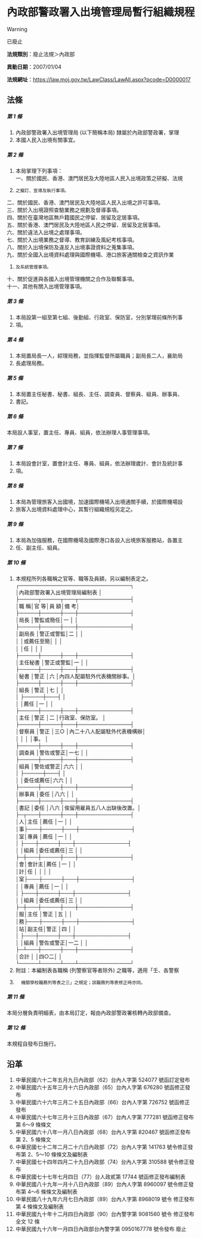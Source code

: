 # 內政部警政署入出境管理局暫行組織規程


> [!WARNING]
> 已廢止


**法規類別**：廢止法規＞內政部

**異動日期**：2007/01/04  

**法規網址**：https://law.moj.gov.tw/LawClass/LawAll.aspx?pcode=D0000017



## 法條
##### 第 1 條
1. 內政部警政署入出境管理局 (以下簡稱本局) 隸屬於內政部警政署，掌理
1. 本國人民入出境有關事宜。

##### 第 2 條
1. 本局掌理下列事項：  
一、關於國民、香港、澳門居民及大陸地區人民入出境政策之研擬、法規
1.     之擬訂、宣導及執行事項。  
二、關於國民、香港、澳門居民及大陸地區人民入出境之許可事項。  
三、關於入出境證照查驗業務之規劃及督導事項。  
四、關於在臺灣地區無戶籍國民之停留、居留及定居事項。  
五、關於香港、澳門居民及大陸地區人民之停留、居留及定居事項。  
六、關於違法入出境之處理事項。  
七、關於入出境業務之督導、教育訓練及風紀考核事項。  
八、關於入出境保防及違反入出境事證資料之蒐集事項。  
九、關於全國入出境資料處理與國際機場、港口旅客通關檢查之資訊作業
1.     及系統管理事項。  
十、關於促進與各國入出境管理機關之合作及聯繫事項。  
十一、其他有關入出境管理事項。

##### 第 3 條
1. 本局設第一組至第七組、後勤組、行政室、保防室，分別掌理前條所列事
1. 項。

##### 第 4 條
1. 本局置局長一人，綜理局務，並指揮監督所屬職員；副局長二人，襄助局
1. 長處理局務。

##### 第 5 條
1. 本局置主任秘書、秘書、組長、主任、調查員、督察員、組員、辦事員、
1. 書記。

##### 第 6 條
本局設人事室，置主任、專員、組員，依法辦理人事管理事項。

##### 第 7 條
1. 本局設會計室，置會計主任、專員、組員，依法辦理歲計、會計及統計事
1. 項。

##### 第 8 條
1. 本局為管理旅客入出國境，加速國際機場入出境通關手續，於國際機場設
1. 旅客入出境資料處理中心，其暫行組織規程另定之。

##### 第 9 條
1. 本局為加強服務，在國際機場及國際港口各設入出境旅客服務站，各置主
1. 任、副主任、組員。

##### 第 10 條
1. 本規程所列各職稱之官等、職等及員額，另以編制表定之。  
┌──────────────────────────────┐  
│內政部警政署入出境管理局編制表                              │  
├─────┬─────┬───┬──────────────┤  
│職      稱│官      等│員  額│備                        考│  
├─────┼─────┼───┼──────────────┤  
│局長      │警監或簡任│一    │                            │  
├─────┼─────┼───┼──────────────┤  
│副局長    │警正或警監│二    │                            │  
│          │或薦任至簡│      │                            │  
│          │任        │      │                            │  
├─────┼─────┼───┼──────────────┤  
│主任秘書  │警正或警監│一    │                            │  
├─────┼─────┼───┼──────────────┤  
│秘書      │警正      │六    │內四人配屬駐外代表機關辦事。│  
├─────┼─────┼───┼──────────────┤  
│組長      │警正      │七    │                            │  
│          ├─────┼───┤                            │  
│          │薦任      │一    │                            │  
├─────┼─────┼───┼──────────────┤  
│主任      │警正      │二    │行政室、保防室。            │  
├─────┼─────┼───┼──────────────┤  
│督察員    │警正      │三○  │內二十八人配屬駐外代表機構辦│  
│          │          │      │事。                        │  
├─────┼─────┼───┼──────────────┤  
│調查員    │警佐或警正│一七  │                            │  
├─────┼─────┼───┼──────────────┤  
│組員      │警佐或警正│六六  │                            │  
│          ├─────┼───┤                            │  
│          │委任或薦任│六六  │                            │  
├─────┼─────┼───┼──────────────┤  
│辦事員    │委任      │八六  │                            │  
├─────┼─────┼───┼──────────────┤  
│書記      │委任      │八六  │俟留用雇員五八人出缺後改置。│  
├─┬───┼─────┼───┼──────────────┤  
│人│主任  │薦任      │一    │                            │  
│事├───┼─────┼───┼──────────────┤  
│室│專員  │薦任      │一    │                            │  
│  ├───┼─────┼───┼──────────────┤  
│  │組員  │委任或薦任│三    │                            │  
├─┼───┼─────┼───┼──────────────┤  
│會│會計主│薦任      │一    │                            │  
│計│任    │          │      │                            │  
│室├───┼─────┼───┼──────────────┤  
│  │專員  │薦任      │一    │                            │  
│  ├───┼─────┼───┼──────────────┤  
│  │組員  │委任或薦任│三    │                            │  
├─┼───┼─────┼───┼──────────────┤  
│服│主任  │警正      │五    │                            │  
│務├───┼─────┼───┼──────────────┤  
│站│副主任│警正      │四    │                            │  
│  ├───┼─────┼───┼──────────────┤  
│  │組員  │警佐或警正│一二  │                            │  
├─┴───┼─────┼───┼──────────────┤  
│合計      │          │四○二│                            │  
└─────┴─────┴───┴──────────────┘
1. 附註：本編制表各職稱 (列警察官等者除外) 之職等，適用「壬、各警察
1.       機關學校職務列等表之三」之規定；該職務列等表修正時亦同。

##### 第 11 條
本局分層負責明細表，由本局訂定，報由內政部警政署核轉內政部備查。

##### 第 12 條
本規程自發布日施行。

## 沿革
1. 中華民國六十二年五月九日內政部（62）台內人字第 524077 號函訂定發布
1. 中華民國六十五年三月十六日內政部（65）台內人字第 676280 號函修正發布
1. 中華民國六十六年三月二十五日內政部（66）台內人字第 726752 號函修正發布
1. 中華民國六十七年三月十三日內政部（67）台內人字第 777281 號函修正發布第 6～9 條條文
1. 中華民國六十八年一月八日內政部（68）台內人字第 820467 號函修正發布第 2、5 條條文
1. 中華民國七十二年二月二十六日內政部（72）台內人字第 141763 號令修正發布第 2、5～10 條條文及編制表
1. 中華民國七十四年四月二十九日內政部（74）台內人字第 310588 號令修正發布
1. 中華民國七十七年七月四日（77）台人政貳第 17744  號函修正發布編制表
1. 中華民國八十九年一月十八日內政部（89）台內人字第 8960097  號令修正發布第 4～6 條條文及編制表
1.  中華民國八十九年六月七日內政部（89）台內人字第 8968019  號令  修正發布第 4  條條文及編制表
1.  中華民國九十年十二月四日內政部（90）台內警字第 9081560  號令  修正發布全文 12 條
1.  中華民國九十六年一月四日內政部台內警字第 0950167778 號令發布  廢止
